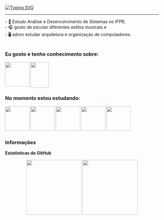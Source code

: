 [![Typing SVG](https://readme-typing-svg.herokuapp.com?font=Arial&weight=300&size=50&duration=4000&pause=1000&color=D0A2F7&center=true&vCenter=true&random=false&width=1000&lines=Olá%2C+meu+nome+é+Ana+Caroline;Eu+tenho+19+anos;Sou+Técnica+em+Informática;Brasileira;Bem-vindo%3A)](https://git.io/typing-svg)

<hr>
- 📖 Estudo Análise e Desenvolvimento de Sistemas no IFPR; <br>
- 🎧 gosto de escutar diferentes estilos musicais e <br>
- 🖥️ adoro estudar arquitetura e organização de computadores. <br>

<br>

### Eu gosto e tenho conhecimento sobre:
<div align="left"> 
<img align="left" height="80" width="80" src="https://upload.wikimedia.org/wikipedia/commons/thumb/c/c3/Python-logo-notext.svg/640px-Python-logo-notext.svg.png">
<img align="left" height="84" width="60" src="https://upload.wikimedia.org/wikipedia/en/thumb/3/30/Java_programming_language_logo.svg/1200px-Java_programming_language_logo.svg.png">
</div>

<br>
<br>
<br>
<br>
<br>

### No momento estou estudando:

<div align="left"> 
<img align="left"  height="80" width="80" src="https://upload.wikimedia.org/wikipedia/commons/thumb/c/c1/Android_Studio_icon_%282023%29.svg/1024px-Android_Studio_icon_%282023%29.svg.png">
<img align="left"  height="80" width="80" src="https://cdn-icons-png.flaticon.com/512/603/603201.png">
<img align="left"  height="80" width="80" src="https://cdn.icon-icons.com/icons2/2415/PNG/512/django_original_logo_icon_146559.png">
<img align="left"  height="80" width="80" src="https://cdn-icons-png.flaticon.com/512/2021/2021646.png">
<img align="left" height="80" width="80" src="https://miro.medium.com/v2/resize:fit:383/1*co_1qORNdM0PI1nvCp7Iig.png">
</div>

<br>
<br>
<br>
<br>
<br>

### Informações

<b>Estatísticas do GitHub</b>

<div align="center">
  <img height="180em" src="https://github-readme-stats-sigma-five.vercel.app/api?username=ACPedrosa&show_icons=true&theme=dark"/>
  <img height="180em" src="https://github-readme-stats.vercel.app/api/top-langs/?username=ACPedrosa&layout=compact&langs_count=168&theme=dark"/>
</div>
